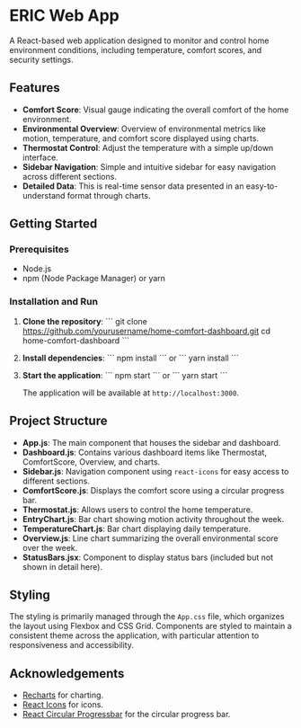 
# ERIC Web App

A React-based web application designed to monitor and control home environment conditions, including temperature, comfort scores, and security settings.

## Features

- **Comfort Score**: Visual gauge indicating the overall comfort of the home environment.
- **Environmental Overview**: Overview of environmental metrics like motion, temperature, and comfort score displayed using charts.
- **Thermostat Control**: Adjust the temperature with a simple up/down interface.
- **Sidebar Navigation**: Simple and intuitive sidebar for easy navigation across different sections.
- **Detailed Data**: This is real-time sensor data presented in an easy-to-understand format through charts.

## Getting Started

### Prerequisites

- Node.js
- npm (Node Package Manager) or yarn

### Installation and Run 

1. **Clone the repository**:
   \`\`\`
   git clone https://github.com/yourusername/home-comfort-dashboard.git
   cd home-comfort-dashboard
   \`\`\`

2. **Install dependencies**:
   \`\`\`
   npm install
   \`\`\`
   or
   \`\`\`
   yarn install
   \`\`\`

3. **Start the application**:
   \`\`\`
   npm start
   \`\`\`
   or
   \`\`\`
   yarn start
   \`\`\`

   The application will be available at `http://localhost:3000`.

## Project Structure

- **App.js**: The main component that houses the sidebar and dashboard.
- **Dashboard.js**: Contains various dashboard items like Thermostat, ComfortScore, Overview, and charts.
- **Sidebar.js**: Navigation component using `react-icons` for easy access to different sections.
- **ComfortScore.js**: Displays the comfort score using a circular progress bar.
- **Thermostat.js**: Allows users to control the home temperature.
- **EntryChart.js**: Bar chart showing motion activity throughout the week.
- **TemperatureChart.js**: Bar chart displaying daily temperature.
- **Overview.js**: Line chart summarizing the overall environmental score over the week.
- **StatusBars.jsx**: Component to display status bars (included but not shown in detail here).

## Styling

The styling is primarily managed through the `App.css` file, which organizes the layout using Flexbox and CSS Grid. Components are styled to maintain a consistent theme across the application, with particular attention to responsiveness and accessibility.


## Acknowledgements

- [Recharts](https://recharts.org/en-US/) for charting.
- [React Icons](https://react-icons.github.io/react-icons/) for icons.
- [React Circular Progressbar](https://github.com/kevinsqi/react-circular-progressbar) for the circular progress bar.
